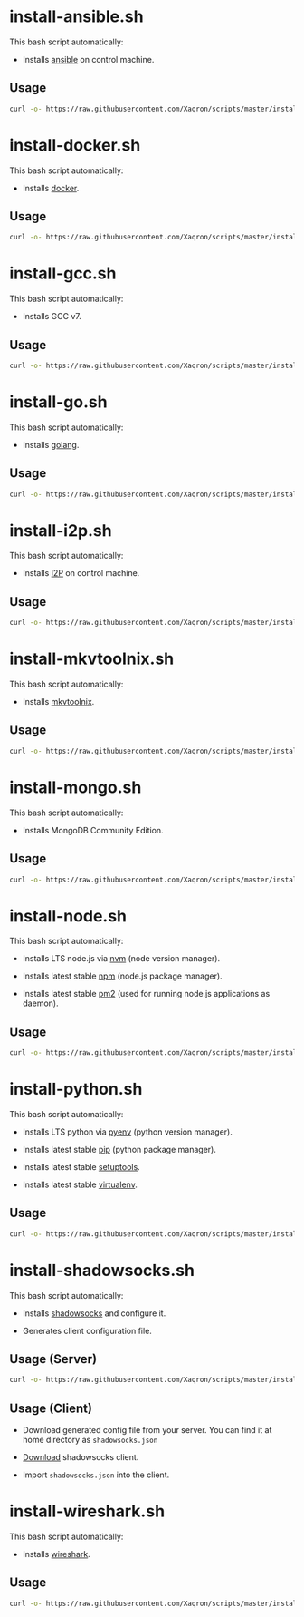 # install-ansible.sh

This bash script automatically:

* Installs [ansible](https://www.ansible.com) on control machine.

## Usage

```bash
curl -o- https://raw.githubusercontent.com/Xaqron/scripts/master/install-ansible.sh | bash
```

# install-docker.sh

This bash script automatically:

* Installs [docker](https://www.docker.com).

## Usage

```bash
curl -o- https://raw.githubusercontent.com/Xaqron/scripts/master/install-docker.sh | bash
```

# install-gcc.sh

This bash script automatically:

* Installs GCC v7.

## Usage

```bash
curl -o- https://raw.githubusercontent.com/Xaqron/scripts/master/install-gcc.sh | bash
```

# install-go.sh

This bash script automatically:

* Installs [golang](https://golang.org).

## Usage

```bash
curl -o- https://raw.githubusercontent.com/Xaqron/scripts/master/install-go.sh | source
```

# install-i2p.sh

This bash script automatically:

* Installs [I2P](https://geti2p.net) on control machine.

## Usage

```bash
curl -o- https://raw.githubusercontent.com/Xaqron/scripts/master/install-i2p.sh | bash
```

# install-mkvtoolnix.sh

This bash script automatically:

* Installs [mkvtoolnix](https://mkvtoolnix.download).

## Usage

```bash
curl -o- https://raw.githubusercontent.com/Xaqron/scripts/master/install-mkvtoolnix.sh | bash
```

# install-mongo.sh

This bash script automatically:

* Installs  MongoDB Community Edition.

## Usage

```bash
curl -o- https://raw.githubusercontent.com/Xaqron/scripts/master/install-mongo.sh | bash
```

# install-node.sh

This bash script automatically:

* Installs LTS node.js via [nvm](https://github.com/creationix/nvm) (node version manager).

* Installs latest stable [npm](https://www.npmjs.com) (node.js package manager).

* Installs latest stable [pm2](http://pm2.keymetrics.io) (used for running node.js applications as daemon).

## Usage

```bash
curl -o- https://raw.githubusercontent.com/Xaqron/scripts/master/install-node.sh | bash
```

# install-python.sh

This bash script automatically:

* Installs LTS python via [pyenv](https://github.com/pyenv/pyenv-installer) (python version manager).

* Installs latest stable [pip](https://pypi.python.org/pypi) (python package manager).

* Installs latest stable [setuptools](https://pypi.python.org/pypi/setuptools).

* Installs latest stable [virtualenv](https://docs.python.org/3/library/venv.html).

## Usage

```bash
curl -o- https://raw.githubusercontent.com/Xaqron/scripts/master/install-python.sh | source
```

# install-shadowsocks.sh

This bash script automatically:

* Installs [shadowsocks](https://shadowsocks.org) and configure it.

* Generates client configuration file.

## Usage (Server)

```bash
curl -o- https://raw.githubusercontent.com/Xaqron/scripts/master/install-shadowsocks.sh | bash
```

## Usage (Client)

* Download generated config file from your server. You can find it at home directory as `shadowsocks.json`

* [Download](https://shadowsocks.org/en/download/clients.html) shadowsocks client.

* Import `shadowsocks.json` into the client.

# install-wireshark.sh

This bash script automatically:

* Installs [wireshark](https://www.wireshark.org).

## Usage

```bash
curl -o- https://raw.githubusercontent.com/Xaqron/scripts/master/install-wireshark.sh | bash
```
